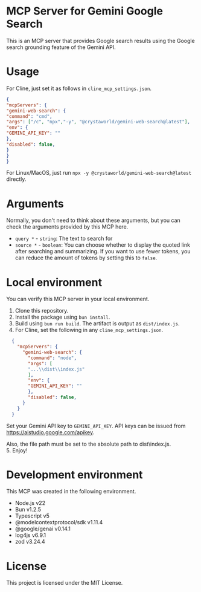 # MCP Server for Gemini Google Search
This is an MCP server that provides Google search results using the Google search grounding feature of the Gemini API.

# Usage
For Cline, just set it as follows in `cline_mcp_settings.json`.
```json
{
"mcpServers": {
"gemini-web-search": {
"command": "cmd",
"args": ["/c", "npx","-y", "@crystaworld/gemini-web-search@latest"],
"env": {
"GEMINI_API_KEY": ""
},
"disabled": false,
}
}
}
```
For Linux/MacOS, just run `npx -y @crystaworld/gemini-web-search@latest` directly.

# Arguments
Normally, you don't need to think about these arguments, but you can check the arguments provided by this MCP here.
- `query *` - `string`: The text to search for
- `source *` - `boolean`: You can choose whether to display the quoted link after searching and summarizing. If you want to use fewer tokens, you can reduce the amount of tokens by setting this to `false`.

# Local environment
You can verify this MCP server in your local environment.
1. Clone this repository.
2. Install the package using `bun install`.
3. Build using `bun run build`. The artifact is output as `dist/index.js`.
4. For Cline, set the following in any `cline_mcp_settings.json`.
```json
  {
    "mcpServers": {
      "gemini-web-search": {
        "command": "node",
        "args": [
        "...\\dist\\index.js"
        ],
        "env": {
        "GEMINI_API_KEY": ""
        },
        "disabled": false,
      }
    }
  }
  ```
  Set your Gemini API key to `GEMINI_API_KEY`. API keys can be issued from https://aistudio.google.com/apikey.

  Also, the file path must be set to the absolute path to dist\index.js.  
5. Enjoy!

# Development environment
This MCP was created in the following environment.
- Node.js v22
- Bun v1.2.5
- Typescript v5
- @modelcontextprotocol/sdk v1.11.4
- @google/genai v0.14.1
- log4js v6.9.1
- zod v3.24.4

# License
This project is licensed under the MIT License.